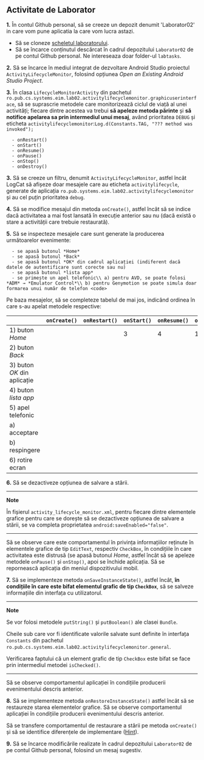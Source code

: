 ## Activitate de Laborator

**1.** În contul Github personal, să se creeze un depozit denumit
'Laborator02' in care vom pune aplicatia la care vom lucra astazi.

- Să se cloneze [scheletul laboratorului](https:*www.github.com/eim-lab/Laborator02).
- Să se încarce conținutul descărcat în cadrul depozitului `Laborator02` de pe contul Github personal.
Ne intereseaza doar folder-ul `labtasks`.

**2.** Să se încarce în mediul integrat de dezvoltare Android Studio
proiectul `ActivityLifecycleMonitor`, folosind opțiunea *Open an
Existing Android Studio Project*.

**3.** În clasa `LifecycleMonitorActivity` din pachetul
`ro.pub.cs.systems.eim.lab02.activitylifecyclemonitor.graphicuserinterface`,
să se suprascrie metodele care monitorizează ciclul de viață al unei
activități; fiecare dintre acestea va trebui **să apeleze metoda
părinte** și **să notifice apelarea sa prin intermediul unui mesaj**,
având prioritatea `DEBUG` și eticheta
`activitylifecyclemonitor`:`Log.d(Constants.TAG, "??? method was invoked");
`

      - onRestart()
      - onStart()
      - onResume()
      - onPause()
      - onStop()
      - onDestroy()

**3.** Să se creeze un filtru, denumit `ActivityLifecycleMonitor`,
astfel încât LogCat să afișeze doar mesajele care au eticheta
`activitylifecycle`, generate de aplicația
`ro.pub.systems.eim.lab02.activitylifecyclemonitor` și au cel puțin
prioritatea `debug`.

**4.** Să se modifice mesajul din metoda `onCreate()`, astfel încât să
se indice dacă activitatea a mai fost lansată în execuție anterior sau
nu (dacă există o stare a activității care trebuie restaurată).

**5.** Să se inspecteze mesajele care sunt generate la producerea
următoarelor evenimente:

      - se apasă butonul *Home*
      - se apasă butonul *Back*
      - se apasă butonul *OK* din cadrul aplicației (indiferent dacă datele de autentificare sunt corecte sau nu)
      - se apasă butonul *lista app* 
      - se primește un apel telefonic\\ a) pentru AVD, se poate folosi *ADM* → *Emulator Control*\\ b) pentru Genymotion se poate simula doar formarea unui număr de telefon <code>

Pe baza mesajelor, să se completeze tabelul de mai jos, indicând ordinea
în care s-au apelat metodele respective:

|                              | `onCreate()` | `onRestart()` | `onStart()` | `onResume()` | `onPause()` | `onStop()` | `onDestroy()` |
|------------------------------|--------------|---------------|-------------|--------------|-------------|------------|---------------|
| 1\) buton *Home*             |              |               | 3           | 4            | 1           | 2          |               |
| 2\) buton *Back*             |              |               |             |              |             |            |               |
| 3\) buton *OK* din aplicație |              |               |             |              |             |            |               |
| 4\) buton *lista app*        |              |               |             |              |             |            |               |
| 5\) apel telefonic           |              |               |             |              |             |            |               |
| a\) acceptare                |              |               |             |              |             |            |               |
| b\) respingere               |              |               |             |              |             |            |               |
| 6\) rotire ecran             |              |               |             |              |             |            |               |

**6.** Să se dezactiveze opțiunea de salvare a stării.

---
**Note**

În fișierul `activity_lifecycle_monitor.xml`, pentru fiecare
dintre elementele grafice pentru care se dorește să se dezactiveze
opțiunea de salvare a stării, se va completa proprietatea
`android:saveEnabled="false"`.

---

Să se observe care este comportamentul în privința informațiilor
reținute în elementele grafice de tip `EditText`, respectiv `CheckBox`,
în condițiile în care activitatea este distrusă (se apasă butonul
*Home*, astfel încât să se apeleze metodele `onPause()` și `onStop()`,
apoi se închide aplicația. Să se repornească aplicația din meniul
dispozitivului mobil.

**7.** Să se implementeze metoda `onSaveInstanceState()`, astfel încât,
**în condițiile în care este bifat elementul grafic de tip `CheckBox`**,
să se salveze informațiile din interfața cu utilizatorul.

---
**Note**

Se vor folosi metodele `putString()` și `putBoolean()` ale
clasei `Bundle`.  
  
Cheile sub care vor fi identificate valorile salvate sunt definite în
interfața `Constants` din pachetul
`ro.pub.cs.systems.eim.lab02.activitylifecyclemonitor.general`.  
  
Verificarea faptului că un element grafic de tip `CheckBox` este bifat
se face prin intermediul metodei `isChecked()`.

---

Să se observe comportamentul aplicației în condițiile producerii
evenimentului descris anterior.

**8.** Să se implementeze metoda `onRestoreInstanceState()` astfel
încât să se restaureze starea elementelor grafice. Să se observe
comportamentul aplicației în condițiile producerii evenimentului descris
anterior.

Să se transfere comportamentul de restaurare a stării pe metoda
`onCreate()` și să se identifice diferențele de implementare
([Hint](https:*developer.android.com/guide/components/activities/activity-lifecycle.html#saras)).

**9.** Să se încarce modificările realizate în cadrul depozitului
`Laborator02` de pe contul Github personal, folosind un mesaj sugestiv.